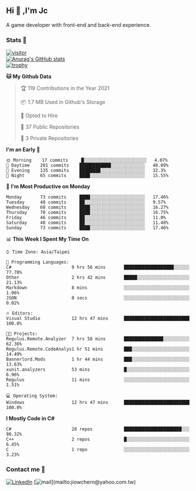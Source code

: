 ## Hi 👋 ,I'm Jc  

A game developer with front-end and back-end experience.  

### Stats  📝
[![visitor](https://visitor-badge.glitch.me/badge?page_id=jiowchern.jiowchern&style=flat-square&color=0088cc)](https://visitor-badge.glitch.me/badge?page_id=jiowchern.jiowchern&style=flat-square&color=0088cc)  
[![Anurag's GitHub stats](https://github-readme-stats.vercel.app/api?username=jiowchern&count_private=true&&show_icons=true)](https://github.com/anuraghazra/github-readme-stats)  
[![trophy](https://github-profile-trophy.vercel.app/?username=jiowchern)](https://github.com/ryo-ma/github-profile-trophy)  


<!--START_SECTION:waka-->
**🐱 My Github Data** 

> 🏆 119 Contributions in the Year 2021
 > 
> 📦 1.7 MB Used in Github's Storage 
 > 
> 💼 Opted to Hire
 > 
> 📜 37 Public Repositories 
 > 
> 🔑 3 Private Repositories  
 > 
**I'm an Early 🐤** 

```text
🌞 Morning    17 commits     █░░░░░░░░░░░░░░░░░░░░░░░░   4.07% 
🌆 Daytime    201 commits    ████████████░░░░░░░░░░░░░   48.09% 
🌃 Evening    135 commits    ████████░░░░░░░░░░░░░░░░░   32.3% 
🌙 Night      65 commits     ████░░░░░░░░░░░░░░░░░░░░░   15.55%

```
📅 **I'm Most Productive on Monday** 

```text
Monday       73 commits     ████░░░░░░░░░░░░░░░░░░░░░   17.46% 
Tuesday      40 commits     ██░░░░░░░░░░░░░░░░░░░░░░░   9.57% 
Wednesday    68 commits     ████░░░░░░░░░░░░░░░░░░░░░   16.27% 
Thursday     70 commits     ████░░░░░░░░░░░░░░░░░░░░░   16.75% 
Friday       46 commits     ██░░░░░░░░░░░░░░░░░░░░░░░   11.0% 
Saturday     48 commits     ██░░░░░░░░░░░░░░░░░░░░░░░   11.48% 
Sunday       73 commits     ████░░░░░░░░░░░░░░░░░░░░░   17.46%

```


📊 **This Week I Spent My Time On** 

```text
⌚︎ Time Zone: Asia/Taipei

💬 Programming Languages: 
C#                       9 hrs 56 mins       ███████████████████░░░░░░   77.78% 
Other                    2 hrs 42 mins       █████░░░░░░░░░░░░░░░░░░░░   21.13% 
Markdown                 8 mins              ░░░░░░░░░░░░░░░░░░░░░░░░░   1.06% 
JSON                     0 secs              ░░░░░░░░░░░░░░░░░░░░░░░░░   0.02%

🔥 Editors: 
Visual Studio            12 hrs 47 mins      █████████████████████████   100.0%

🐱‍💻 Projects: 
Regulus.Remote.Analyzer  7 hrs 58 mins       ███████████████░░░░░░░░░░   62.36% 
Regulus.Remote.CodeAnalys1 hr 51 mins        ███░░░░░░░░░░░░░░░░░░░░░░   14.49% 
Bannerlord.Mods          1 hr 44 mins        ███░░░░░░░░░░░░░░░░░░░░░░   13.63% 
xunit.analyzers          53 mins             █░░░░░░░░░░░░░░░░░░░░░░░░   6.96% 
Regulus                  11 mins             ░░░░░░░░░░░░░░░░░░░░░░░░░   1.51%

💻 Operating System: 
Windows                  12 hrs 47 mins      █████████████████████████   100.0%

```

**I Mostly Code in C#** 

```text
C#                       28 repos            ██████████████████████░░░   90.32% 
C++                      2 repos             █░░░░░░░░░░░░░░░░░░░░░░░░   6.45% 
C                        1 repo              ░░░░░░░░░░░░░░░░░░░░░░░░░   3.23%

```



<!--END_SECTION:waka-->



### Contact me 💬
[![LinkedIn](https://img.shields.io/badge/-JiowchernChen-0077B5?style==flat-square&logo=LinkedIn&logoColor=white)](https://www.linkedin.com/in/jiowchern-chen-4aaa90b7/) [![mail](https://img.shields.io/badge/-jiowchern%40yahoo.com.tw-blueviolet?style=flat-square&logo=yahoo!)](mailto:jiowchern@yahoo.com.tw)    

<!-- [![Linkedin Badge](https://img.shields.io/badge/-LinkedIn-blue?style=flat-square&logo=Linkedin&logoColor=white&link=https://www.linkedin.com/in/jiowchern-chen-4aaa90b7/)](https://www.linkedin.com/in/jiowchern-chen-4aaa90b7/) -->


<!--
**jiowchern/jiowchern** is a ✨ _special_ ✨ repository because its `README.md` (this file) appears on your GitHub profile.

Here are some ideas to get you started:

- 🔭 I’m currently working on ...
- 🌱 I’m currently learning ...
- 👯 I’m looking to collaborate on ...
- 🤔 I’m looking for help with ...
- 💬 Ask me about ...
- 📫 How to reach me: ...
- 😄 Pronouns: ...
- ⚡ Fun fact: ...
-->
